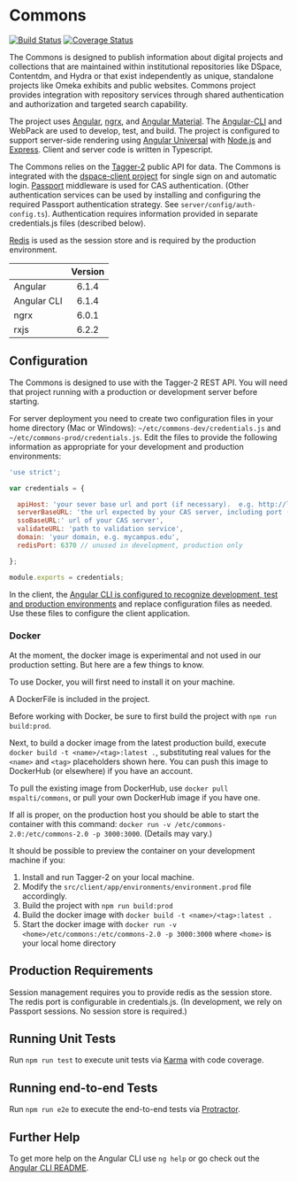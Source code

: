 # Commons
[![Build Status](https://travis-ci.org/hatfieldlibrary/commons.svg?branch=master)](https://travis-ci.org/hatfieldlibrary/commons)
[![Coverage Status](https://coveralls.io/repos/github/hatfieldlibrary/commons/badge.svg?branch=master)](https://coveralls.io/github/hatfieldlibrary/commons?branch=master)

The Commons is designed to publish information about digital projects and collections that are maintained within institutional repositories like DSpace, Contentdm, and Hydra or
 that exist independently as unique, standalone projects like Omeka exhibits and public websites. Commons project provides integration with 
 repository services through shared authentication and authorization and targeted search capability.  

The project uses [Angular](https://angular.io/), [ngrx](https://github.com/ngrx), and [Angular Material](https://material.angular.io/).
The [Angular-CLI](https://cli.angular.io/) and WebPack are used to develop, test, and build. The project is configured to support server-side rendering using 
[Angular Universal](https://angular.io/guide/universal) with [Node.js](https://nodejs.org/en/) and [Express](https://expressjs.com/).
Client and server code is written in Typescript. 

The Commons relies on the [Tagger-2](https://github.com/hatfieldlibrary/tagger-2) public API for data.  The Commons is integrated with the [dspace-client project](https://github.com/hatfieldlibrary/dspace-angular-client) for single sign on and automatic login. 
 [Passport](http://passportjs.org/) middleware is used for CAS authentication. (Other authentication services can be used by installing and configuring the required Passport authentication strategy. See `server/config/auth-config.ts`). Authentication 
 requires information provided in separate credentials.js files (described below). 
 
 [Redis](https://redis.io/) is used as the session store and is required by the production environment.
 
 |              | Version
 |-------------	|:-------:
 | Angular     	| 6.1.4 	
 | Angular CLI 	| 6.1.4 		
 | ngrx        	| 6.0.1 	
 | rxjs        	| 6.2.2 	

## Configuration 

The Commons is designed to use with the Tagger-2 REST API. You will need that project running with a production or development
server before starting.  

For server deployment you need to create two configuration files in your home directory (Mac or Windows): 
`~/etc/commons-dev/credentials.js` and `~/etc/commons-prod/credentials.js`. Edit the files to provide the following information as appropriate for your development and production environments: 

```javascript
'use strict';

var credentials = {

  apiHost: 'your sever base url and port (if necessary).  e.g. http://localhost:3005',
  serverBaseURL: 'the url expected by your CAS server, including port (this is not provided by the current CAS strategy implementation',
  ssoBaseURL:' url of your CAS server',
  validateURL: 'path to validation service',
  domain: 'your domain, e.g. mycampus.edu',
  redisPort: 6370 // unused in development, production only

};

module.exports = credentials;
```

In the client, the [Angular CLI is configured to recognize development, test and production environments](https://github.com/angular/angular-cli/blob/master/docs/documentation/stories/application-environments.md) and replace configuration files as needed. Use these files to configure the client application.



### Docker

At the moment, the docker image is experimental and not used in our production setting. But here are a few things to know. 

To use Docker, you will first need to install it on your machine.
 
A DockerFile is included in the project. 

Before working with Docker, be sure to first build the project with `npm run build:prod`.

Next, to build a docker image from the latest production build, execute `docker build -t <name>/<tag>:latest .`, substituting real values for the `<name>` and `<tag>` placeholders shown here.
You can push this image to DockerHub (or elsewhere) if you have an account.

To pull the existing image from DockerHub, use `docker pull mspalti/commons`, or pull your own DockerHub image if you have one.

If all is proper, on the production host you should be able to start the container with this command: `docker run -v /etc/commons-2.0:/etc/commons-2.0 -p 3000:3000`. (Details may vary.) 

It should be possible to preview the container on your development machine if you:

  1. Install and run Tagger-2 on your local machine.
  2. Modify the `src/client/app/environments/environment.prod` file accordingly.
  3. Build the project with `npm run build:prod`
  4. Build the docker image with `docker build -t <name>/<tag>:latest .`
  5. Start the docker image with `docker run -v <home>/etc/commons:/etc/commons-2.0 -p 3000:3000` where `<home>` is your local home directory


## Production Requirements

Session management requires you to provide redis as the session store. The redis port is configurable in credentials.js. (In development, we rely on Passport
sessions. No session store is required.)

## Running Unit Tests

Run `npm run test` to execute unit tests via [Karma](https://karma-runner.github.io) with code coverage.

## Running end-to-end Tests

Run `npm run e2e` to execute the end-to-end tests via [Protractor](http://www.protractortest.org/).


## Further Help

To get more help on the Angular CLI use `ng help` or go check out the [Angular CLI README](https://github.com/angular/angular-cli/blob/master/README.md).
